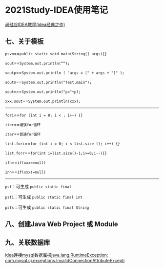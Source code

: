 # 2021Study-IDEA使用笔记

[尚硅谷IDEA教程(idea经典之作)](https://www.bilibili.com/video/BV1PW411X75p)

## 七、关于模板

`psvm`==`public static void main(String[] args){}`

`sout`==`System.out.println(“”);`

`soutp`==`System.out.println ( "args = [" + args + "]" );`

`soutm`==`System.out.println("Test.main");`

`soutv`==`System.out.println("p="+p);`

`xxx.sout`==`System.out.println(xxx);`

------

`fori`==`for (int i = 0; i < ; i++) {}`

`iter`==`增强for循环`

`itar`==`普通for循环`

`list.fori`==`for (int i = 0; i < list.size (); i++) {}`

`list.forr`==`for(int i=list.size()-1;i>=0;i--){}`

`ifn`==`if(xxx==null)`

`inn`==`if(xxx!=null)`

------

`psf`：可生成 `public static final`

`psfi`：可生成 `public static final int`

`psfs`：可生成 `public static final String`

## 八、创建Java Web Project 或 Module



## 九、关联数据库

[idea连接mysql数据库报java.lang.RuntimeException: com.mysql.cj.exceptions.InvalidConnectionAttributeExcepti](https://blog.csdn.net/q97052252/article/details/89042882)
